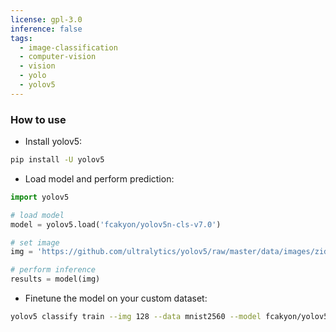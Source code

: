 ```yaml
---
license: gpl-3.0
inference: false
tags:
  - image-classification
  - computer-vision
  - vision
  - yolo
  - yolov5
---
```


### How to use

- Install yolov5:

```bash
pip install -U yolov5
```

- Load model and perform prediction:

```python
import yolov5

# load model
model = yolov5.load('fcakyon/yolov5n-cls-v7.0')

# set image
img = 'https://github.com/ultralytics/yolov5/raw/master/data/images/zidane.jpg'

# perform inference
results = model(img)
```

- Finetune the model on your custom dataset:

```bash
yolov5 classify train --img 128 --data mnist2560 --model fcakyon/yolov5n-cls-v7.0 --epochs 1 --device cpu
```
